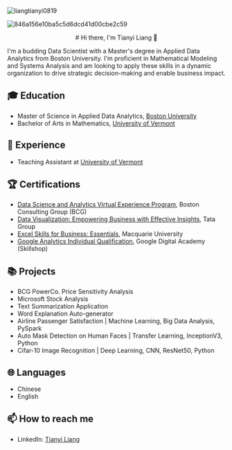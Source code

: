 <p align="left"> <img src="https://komarev.com/ghpvc/?username=liangtianyi0819&label=Profile%20views&color=0e75b6&style=flat" alt="liangtianyi0819" /> </p>

![846a156e10ba5c5d6dcd41d00cbe2c59](https://github.com/liangtianyi0819/liangtianyi0819/assets/78278453/b36b179d-0604-4878-a9b9-caa6530e1a70)


<p align="center"># Hi there, I'm Tianyi Liang 👋 </p>

I'm a budding Data Scientist with a Master's degree in Applied Data Analytics from Boston University. I'm proficient in Mathematical Modeling and Systems Analysis and am looking to apply these skills in a dynamic organization to drive strategic decision-making and enable business impact.

## 🎓 Education

- Master of Science in Applied Data Analytics, [Boston University](https://www.bu.edu/)
- Bachelor of Arts in Mathematics, [University of Vermont](https://www.uvm.edu/)

## 💼 Experience

- Teaching Assistant at [University of Vermont](https://www.uvm.edu/)

## 🏆 Certifications

- [Data Science and Analytics Virtual Experience Program](https://forage-uploads-prod.s3.amazonaws.com/completion-certificates/BCG%20/Tcz8gTtprzAS4xSoK_BCG_v3M2EPHimD8dJawhz_1686121785883_completion_certificate.pdf), Boston Consulting Group (BCG)
- [Data Visualization: Empowering Business with Effective Insights](https://forage-uploads-prod.s3.amazonaws.com/completion-certificates/Tata/MyXvBcppsW2FkNYCX_Tata_v3M2EPHimD8dJawhz_1686022268027_completion_certificate.pdf), Tata Group
- [Excel Skills for Business: Essentials](https://www.coursera.org/account/accomplishments/certificate/98E75FNXYTJD), Macquarie University
- [Google Analytics Individual Qualification](https://skillshop.exceedlms.com/student/award/TUaq2tutWQAuMtGyVsaNQhDM), Google Digital Academy (Skillshop)

## 📚 Projects

- BCG PowerCo. Price Sensitivity Analysis
- Microsoft Stock Analysis
- Text Summarization Application
- Word Explanation Auto-generator
- Airline Passenger Satisfaction | Machine Learning, Big Data Analysis, PySpark
- Auto Mask Detection on Human Faces | Transfer Learning, InceptionV3, Python
- Cifar-10 Image Recognition | Deep Learning, CNN, ResNet50, Python

## 🌐 Languages

- Chinese
- English

## 📫 How to reach me

- LinkedIn: [Tianyi Liang](https://www.linkedin.com/in/tianyi-liang-at-bu/)


